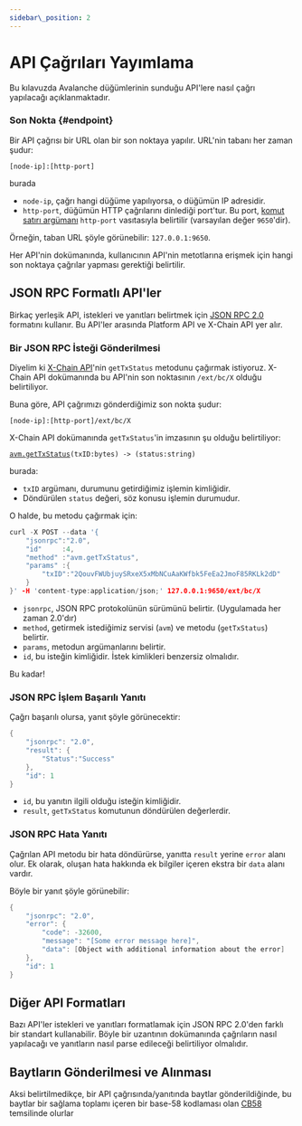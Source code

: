 ```yaml
---
sidebar\_position: 2
---
```

# API Çağrıları Yayımlama

Bu kılavuzda Avalanche düğümlerinin sunduğu API'lere nasıl çağrı yapılacağı açıklanmaktadır.

### Son Nokta {#endpoint}

Bir API çağrısı bir URL olan bir son noktaya yapılır. URL'nin tabanı her zaman şudur:

`[node-ip]:[http-port]`

burada

* `node-ip`, çağrı hangi düğüme yapılıyorsa, o düğümün IP adresidir.
* `http-port`, düğümün HTTP çağrılarını dinlediği port'tur. Bu port, [komut satırı argümanı](../references/command-line-interface.md#http-server) `http-port` vasıtasıyla belirtilir \(varsayılan değer `9650`'dir\).

Örneğin, taban URL şöyle görünebilir: `127.0.0.1:9650`.

Her API'nin dokümanında, kullanıcının API'nin metotlarına erişmek için hangi son noktaya çağrılar yapması gerektiği belirtilir.

## JSON RPC Formatlı API'ler

Birkaç yerleşik API, istekleri ve yanıtları belirtmek için [JSON RPC 2.0](https://www.jsonrpc.org/specification) formatını kullanır. Bu API'ler arasında Platform API ve X-Chain API yer alır.

### Bir JSON RPC İsteği Gönderilmesi

Diyelim ki [X-Chain API](exchange-chain-x-chain-api.mdx)'nin `getTxStatus` metodunu çağırmak istiyoruz. X-Chain API dokümanında bu API'nin son noktasının `/ext/bc/X` olduğu belirtiliyor.

Buna göre, API çağrımızı gönderdiğimiz son nokta şudur:

`[node-ip]:[http-port]/ext/bc/X`

X-Chain API dokümanında `getTxStatus`'in imzasının şu olduğu belirtiliyor:

[`avm.getTxStatus`](exchange-chain-x-chain-api.mdx#avm-gettxstatus)`(txID:bytes) -> (status:string)`

burada:

* `txID` argümanı, durumunu getirdiğimiz işlemin kimliğidir.
* Döndürülen `status` değeri, söz konusu işlemin durumudur.

O halde, bu metodu çağırmak için:

```cpp
curl -X POST --data '{
    "jsonrpc":"2.0",
    "id"     :4,
    "method" :"avm.getTxStatus",
    "params" :{
        "txID":"2QouvFWUbjuySRxeX5xMbNCuAaKWfbk5FeEa2JmoF85RKLk2dD"
    }
}' -H 'content-type:application/json;' 127.0.0.1:9650/ext/bc/X
```

* `jsonrpc`, JSON RPC protokolünün sürümünü belirtir. \(Uygulamada her zaman 2.0'dır\)
* `method`, getirmek istediğimiz servisi \(`avm`\) ve metodu \(`getTxStatus`\) belirtir.
* `params`, metodun argümanlarını belirtir.
* `id`, bu isteğin kimliğidir. İstek kimlikleri benzersiz olmalıdır.

Bu kadar!

### JSON RPC İşlem Başarılı Yanıtı

Çağrı başarılı olursa, yanıt şöyle görünecektir:

```cpp
{
    "jsonrpc": "2.0",
    "result": {
        "Status":"Success"
    },
    "id": 1
}
```

* `id`, bu yanıtın ilgili olduğu isteğin kimliğidir.
* `result`, `getTxStatus` komutunun döndürülen değerlerdir.

### JSON RPC Hata Yanıtı

Çağrılan API metodu bir hata döndürürse, yanıtta `result` yerine `error` alanı olur. Ek olarak, oluşan hata hakkında ek bilgiler içeren ekstra bir `data` alanı vardır.

Böyle bir yanıt şöyle görünebilir:

```cpp
{
    "jsonrpc": "2.0",
    "error": {
        "code": -32600,
        "message": "[Some error message here]",
        "data": [Object with additional information about the error]
    },
    "id": 1
}
```

## Diğer API Formatları

Bazı API'ler istekleri ve yanıtları formatlamak için JSON RPC 2.0'den farklı bir standart kullanabilir. Böyle bir uzantının dokümanında çağrıların nasıl yapılacağı ve yanıtların nasıl parse edileceği belirtiliyor olmalıdır.

## Baytların Gönderilmesi ve Alınması

Aksi belirtilmedikçe, bir API çağrısında/yanıtında baytlar gönderildiğinde, bu baytlar bir sağlama toplamı içeren bir base-58 kodlaması olan [CB58](https://support.avalabs.org/en/articles/4587395-what-is-cb58) temsilinde olurlar


